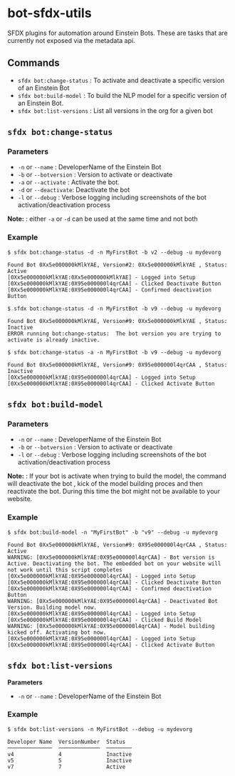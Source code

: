 bot-sfdx-utils
===============

SFDX plugins for automation around Einstein Bots. These are tasks that are currently not exposed via the metadata api.

## Commands

- `sfdx bot:change-status` : To activate and deactivate a specific version of an Einstein Bot
- `sfdx bot:build-model` : To build the NLP model for a specific version of an Einstein Bot.
- `sfdx bot:list-versions` : List all versions in the org for a given bot


## `sfdx bot:change-status`

### Parameters

- `-n` or `--name` : DeveloperName of the Einstein Bot
- `-b` or `--botversion` : Version to activate or deactivate
- `-a` or `--activate` : Activate the bot.
- `-d` or `--deactivate`: Deactivate the bot
- `-l` or `--debug` : Verbose logging including screenshots of the bot activation/deactivation process

__Note:__ : either `-a` or `-d` can be used at the same time and not both


### Example

```
$ sfdx bot:change-status -d -n MyFirstBot -b v2 --debug -u mydevorg

Found Bot 0Xx5e000000kMlkYAE, Version#2: 0Xx5e000000kMlkYAE , Status: Active
[0Xx5e000000kMlkYAE:0Xx5e000000kMlkYAE] - Logged into Setup
[0Xx5e000000kMlkYAE:0X95e000000l4qrCAA] - Clicked Deactivate Button
[0Xx5e000000kMlkYAE:0X95e000000l4qrCAA] - Confirmed deactivation Button

$ sfdx bot:change-status -d -n MyFirstBot -b v9 --debug -u mydevorg

Found Bot 0Xx5e000000kMlkYAE, Version#9: 0Xx5e000000kMlkYAE , Status: Inactive
ERROR running bot:change-status:  The bot version you are trying to activate is already inactive.

$ sfdx bot:change-status -a -n MyFirstBot -b v9 --debug -u mydevorg

Found Bot 0Xx5e000000kMlkYAE, Version#9: 0X95e000000l4qrCAA , Status: Inactive
[0Xx5e000000kMlkYAE:0X95e000000l4qrCAA] - Logged into Setup
[0Xx5e000000kMlkYAE:0X95e000000l4qrCAA] - Clicked Activate Button
```

## `sfdx bot:build-model`

### Parameters

- `-n` or `--name` : DeveloperName of the Einstein Bot
- `-b` or `--botversion` : Version to activate or deactivate
- `-l` or `--debug` : Verbose logging including screenshots of the bot activation/deactivation process

__Note:__ : If your bot is activate when trying to build the model, the command will deactivate the bot , kick of the model building proces and then reactivate the bot. During this time the bot might not be available to your website.

### Example

```
$ sfdx bot:build-model -n "MyFirstBot" -b "v9" --debug -u mydevorg

Found Bot 0Xx5e000000kMlkYAE, Version#9: 0X95e000000l4qrCAA , Status: Active
WARNING: [0Xx5e000000kMlkYAE:0X95e000000l4qrCAA] - Bot version is Active. Deactivating the bot. The embedded bot on your website will not work until this script completes
[0Xx5e000000kMlkYAE:0X95e000000l4qrCAA] - Logged into Setup
[0Xx5e000000kMlkYAE:0X95e000000l4qrCAA] - Clicked Deactivate Button
[0Xx5e000000kMlkYAE:0X95e000000l4qrCAA] - Confirmed deactivation Button
WARNING: [0Xx5e000000kMlkYAE:0X95e000000l4qrCAA] - Deactivated Bot Version. Building model now.
[0Xx5e000000kMlkYAE:0X95e000000l4qrCAA] - Logged into Setup
[0Xx5e000000kMlkYAE:0X95e000000l4qrCAA] - Clicked Build Model
WARNING: [0Xx5e000000kMlkYAE:0X95e000000l4qrCAA] - Model building kicked off. Activating bot now.
[0Xx5e000000kMlkYAE:0X95e000000l4qrCAA] - Logged into Setup
[0Xx5e000000kMlkYAE:0X95e000000l4qrCAA] - Clicked Activate Button
```


## `sfdx bot:list-versions`

__Parameters__

- `-n` or `--name` : DeveloperName of the Einstein Bot


### Example

```
$ sfdx bot:list-versions -n MyFirstBot --debug -u mydevorg

Developer Name  VersionNumber  Status
──────────────  ─────────────  ────────
v4              4              Inactive
v5              5              Inactive
v7              7              Active
```